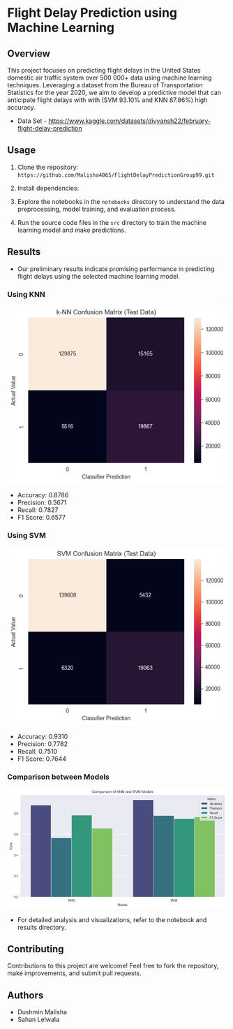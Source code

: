 # Flight Delay Prediction using Machine Learning

## Overview

This project focuses on predicting flight delays in the United States domestic air traffic system over 500 000+ data using machine learning techniques. Leveraging a dataset from the Bureau of Transportation Statistics for the year 2020, we aim to develop a predictive model that can anticipate flight delays with  with (SVM 93.10% and KNN 87.86%)  high accuracy.
- Data Set - https://www.kaggle.com/datasets/divyansh22/february-flight-delay-prediction

## Usage

1. Clone the repository:
`https://github.com/Malisha4065/FlightDelayPredictionGroup99.git`

2. Install dependencies:

3. Explore the notebooks in the `notebooks` directory to understand the data preprocessing, model training, and evaluation process.

4. Run the source code files in the `src` directory to train the machine learning model and make predictions.

## Results

- Our preliminary results indicate promising performance in predicting flight delays using the selected machine learning model.

### Using KNN
![KNN_results](./images/KNNConfutionMatrtix.png) 

- Accuracy: 0.8786
- Precision: 0.5671
- Recall: 0.7827
- F1 Score: 0.6577

### Using SVM
![SVM_Results](./images/SVMConfusionMatrix.png)

- Accuracy: 0.9310
- Precision: 0.7782
- Recall: 0.7510
- F1 Score: 0.7644



### Comparison between Models
![Comparison](./images/comparison.png)

- For detailed analysis and visualizations, refer to the notebook and results directory.

## Contributing

Contributions to this project are welcome! Feel free to fork the repository, make improvements, and submit pull requests.


## Authors

- Dushmin Malisha
- Sahan Lelwala 
